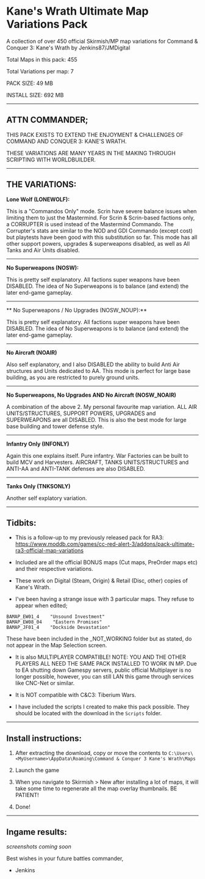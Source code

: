 # Kane's Wrath Ultimate Map Variations Pack
 A collection of over 450 official Skirmish/MP map variations for Command & Conquer 3: Kane's Wrath by Jenkins87/JMDigital
 
 Total Maps in this pack: 455
 
 Total Variations per map: 7
 
 PACK SIZE: 49 MB
 
 INSTALL SIZE: 692 MB

---------------------------
## ATTN COMMANDER;

THIS PACK EXISTS TO EXTEND THE ENJOYMENT & CHALLENGES OF COMMAND AND CONQUER 3: KANE'S WRATH.

THESE VARIATIONS ARE MANY YEARS IN THE MAKING THROUGH SCRIPTING WITH WORLDBUILDER.

---------------------------
## THE VARIATIONS:

**Lone Wolf (LONEWOLF):**

This is a "Commandos Only" mode. Scrin have severe balance issues when limiting them to just the Mastermind. For Scrin & Scrin-based factions only, a CORRUPTER is used instead of the Mastermind Commando.
The Corrupter's stats are similar to the NOD and GDI Commando (except cost) but playtests have been good with this substitution so far.
This mode has all other support powers, upgrades & superweapons disabled, as well as All Tanks and Air Units disabled.

---------------------------
**No Superweapons (NOSW):**

This is pretty self explanatory. All factions super weapons have been DISABLED.
The idea of No Superweapons is to balance (and extend) the later end-game gameplay.

---------------------------
** No Superweapons / No Upgrades (NOSW_NOUP):**

This is pretty self explanatory. All factions super weapons have been DISABLED.
The idea of No Superweapons is to balance (and extend) the later end-game gameplay.

---------------------------
**No Aircraft (NOAIR)**

Also self explanatory, and I also DISABLED the ability to build Anti Air structures and Units dedicated to AA.
This mode is perfect for large base building, as you are restricted to purely ground units.

---------------------------
**No Superweapons, No Upgrades AND No Aircraft (NOSW_NOAIR)**

A combination of the above 2. My personal favourite map variation.
ALL AIR UNITS/STRUCTURES, SUPPORT POWERS, UPGRADES and SUPERWEAPONS are all DISABLED.
This is also the best mode for large base building and tower defense style.

---------------------------
**Infantry Only (INFONLY)**

Again this one explains itself. Pure infantry.
War Factories can be built to build MCV and Harvesters.
AIRCRAFT, TANKS UNITS/STRUCTURES and ANTI-AA and ANTI-TANK defenses are also DISABLED.

---------------------------
**Tanks Only (TNKSONLY)**

Another self explatory variation.

---------------------------
## Tidbits:

- This is a follow-up to my previously released pack for RA3: https://www.moddb.com/games/cc-red-alert-3/addons/pack-ultimate-ra3-official-map-variations

- Included are all the official BONUS maps (Cut maps, PreOrder maps etc) and their respective variations.

- These work on Digital (Steam, Origin) & Retail (Disc, other) copies of Kane's Wrath.

- I've been having a strange issue with 3 particular maps. They refuse to appear when edited;
```
BAMAP_EW01_4    "Unsound Investment"
BAMAP_EW08_04    "Eastern Promises"
BAMAP_JF01_4    "Dockside Devastation"
```

These have been included in the _NOT_WORKING folder but as stated, do not appear in the Map Selection screen.

- It is also MULTIPLAYER COMPATIBLE! NOTE: YOU AND THE OTHER PLAYERS ALL NEED THE SAME PACK INSTALLED TO WORK IN MP.
Due to EA shutting down Gamespy servers, public official Multiplayer is no longer possible,
however, you can still LAN this game through services like CNC-Net or similar.

- It is NOT compatible with C&C3: Tiberium Wars.

- I have included the scripts I created to make this pack possible.
They should be located with the download in the `Scripts` folder.

---------------------------
## Install instructions:

1. After extracting the download, copy or move the contents to `C:\Users\<MyUsername>\AppData\Roaming\Command & Conquer 3 Kane's Wrath\Maps`

2. Launch the game

3. When you navigate to Skirmish > New after installing a lot of maps,
it will take some time to regenerate all the map overlay thumbnails. BE PATIENT!

4. Done!

---------------------------
## Ingame results:

*screenshots coming soon*


Best wishes in your future battles commander,

- Jenkins
